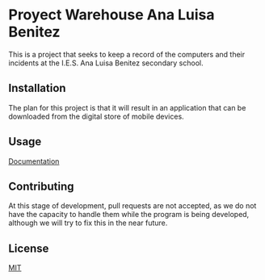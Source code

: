 # Proyect Warehouse Ana Luisa Benitez

This is a project that seeks to keep a record of the computers and their incidents at the I.E.S. Ana Luisa Benitez secondary school.

## Installation

The plan for this project is that it will result in an application that can be downloaded from the digital store of mobile devices.

## Usage

[Documentation](https://github.com/LeonardoJesusFiguVal/Proyecto-Almazen-Ana-Luisa-Benitez/blob/master/dist/javadoc/proyecto/almacen/ana/luisa/benitez/package-summary.html)

## Contributing

At this stage of development, pull requests are not accepted, as we do not have the capacity to handle them while the program is being developed, although we will try to fix this in the near future.


## License

[MIT](https://choosealicense.com/licenses/mit/)